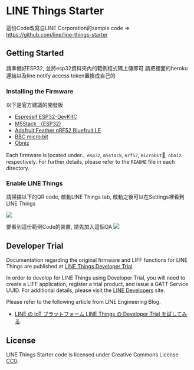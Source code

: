 # LINE Things Starter

這份Code改寫自LINE Corporation的sample code => https://github.com/line/line-things-starter

## Getting Started

請準備好ESP32, 並將esp32資料夾內的範例程式碼上傳即可
請把裡面的heroku連結以及line notify access token置換成自己的

### Installing the Firmware

以下是官方建議的開發板

- [Espressif ESP32-DevKitC](https://www.espressif.com/en/products/hardware/esp32-devkitc/overview)
- [M5Stack （ESP32)](http://m5stack.com/)
- [Adafruit Feather nRF52 Bluefruit LE](https://www.adafruit.com/product/3406)
- [BBC micro:bit](https://microbit.org/)
- [Obniz](https://obniz.io/)

Each firmware is located under、`esp32`, `m5stack`, `nrf52`, `microbit`, `obniz` respectively.
For further details, please refer to the `README` file in each directory.

### Enable LINE Things

請掃描以下的QR code, 啟動LINE Things tab, 啟動之後可以在Settings裡看到LINE Things

![](https://developers.line.biz/media/line-things/qr_code-311f3503.png)


要看到這份範例Code的裝置, 請先加入這個OA
![](https://i.imgur.com/uxlcDnQ.png)

## Developer Trial

Documentation regarding the original firmware and LIFF functions for LINE Things are published at [LINE Things Developer Trial](https://developers.line.biz/ja/docs/line-things/about-line-things-trial/).

In order to develop for LINE Things using Developer Trial, you will need to create a LIFF application, register a trial product, and issue a GATT Service UUID.
For additional details, please visit the [LINE Developers](https://developers.line.biz/) site.

Please refer to the following article from LINE Engineering Blog.

- [LINE の IoT プラットフォーム LINE Things の Developer Trial を試してみる](https://engineering.linecorp.com/ja/blog/line-things-developer-trial/)

## License

LINE Things Starter code is licensed under Creative Commons License [CC0](http://creativecommons.org/publicdomain/zero/1.0/).
